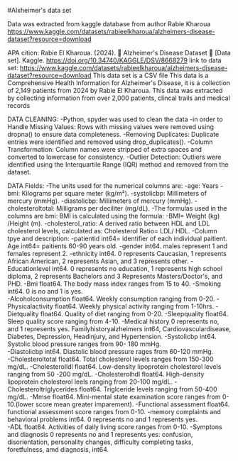 

<!---
Britt1996/Britt1996 is a ✨ special ✨ repository because its `README.md` (this file) appears on your GitHub profile.
You can click the Preview link to take a look at your changes.
--->
#Alxheimer's data set

Data was extracted from kaggle database from author Rabie Kharoua https://www.kaggle.com/datasets/rabieelkharoua/alzheimers-disease-dataset?resource=download


APA cition: Rabie El Kharoua. (2024). 🧠 Alzheimer's Disease Dataset 🧠 [Data set]. Kaggle. https://doi.org/10.34740/KAGGLE/DSV/8668279
link to data set: https://www.kaggle.com/datasets/rabieelkharoua/alzheimers-disease-dataset?resource=download
This data set is a CSV file
This data is a Comprehensive Health Information for Alzheimer's Disease, it is a collection of 2,149 patients from 2024 by Rabie El Kharoua.
This data was extracted by collecting information from over 2,000 patients, clincal trails and medical records 

DATA CLEANING:
-Python, spyder was used to clean the data 
-in order to Handle Missing Values: Rows with missing values were removed using dropna() to ensure data completeness.
-Removing Duplicates: Duplicate entries were identified and removed using drop_duplicates().
-Column Transformation: Column names were stripped of extra spaces and converted to lowercase for consistency.
-Outlier Detection: Outliers were identified using the Interquartile Range (IQR) method and removed from the dataset.

DATA Fields:
-The units used for the numerical columns are:
-age: Years
-bmi: Kilograms per square meter (kg/m²).
-systolicbp: Millimeters of mercury (mmHg).
-diastolicbp: Millimeters of mercury (mmHg).
-cholesteroltotal: Milligrams per deciliter (mg/dL).
-The formulas used in the columns are bmi: BMI is calculated using the formula:
-BMI= Weight (kg) /Height (m).
-cholesterol_ratio: A derived ratio between HDL and LDL cholesterol levels, calculated as: Cholesterol Ratio= LDL/ HDL.
 -Column tpye and description:
 -patientid int64= identifier of each individual paitient. Age int64= paitients 60-90 years old.
 -gender int64. males represent 1 and females represent 2.
 -ethnicity  int64.  0 represents Caucasian, 1 represents African American, 2 represents Asian, and 3 represents other. 
 -Educationlevel  int64.  0 represents no education, 1 represents high school diploma, 2 represents Bachelors and 3 Represents Masters/Doctor's, and PHD.
 -Bmi   float64. The body mass index ranges from 15 to 40.
 -Smoking  int64. 0 is no and 1 is yes.  
 -Alcoholconsumption  float64. Weekly consumption ranging from 0-20.
 -Physicalactivity float64.  Weekly physical activity ranging from 1-10hrs.
 -Dietquality float64. Quality of diet ranging from 0-20.
 -Sleepquality float64. Sleep quality score ranging from 4-10.
-Medical history 0 represents no, and 1 represents yes. Familyhistoryalzheimers  int64, Cardiovasculardisease, Diabetes, Depression, Headinjury, and Hypertension.
 -Systolicbp  int64. Systolic blood pressure ranges from 90- 180 mmHg.  
 -Diastolicbp int64.  Diastolic blood pressure rages from 60-120 mmHg.  
 -Cholesteroltotal  float64.  Total cholesterol levels ranges from 150-300 mg/dL.
 -Cholesterolldl float64. Low-density lipoprotein cholesterol levels ranging from 50 -200 mg/dL. 
 -Cholesterolhdl  float64. High-density lipoprotein cholesterol leels ranging from 20-100 mg/dL.
 -Cholesteroltriglycerides    float64.  Triglceride levels ranging from 50-400 mg/dL.
 -Mmse  float64.  Mini-mental state examination score ranges from 0-10.(lower score mean greater imparement).
 -Functional assessment float64.  functional assessment score ranges from 0-10.
 -memory  complaints  and behavioral problems  int64.  0 represents no and 1 represents yes.  
 -ADL float64. Activities of daily living score ranges from 0-10.
 -Symptons and diagnosis 0 represents no and 1 represents yes: confusion, disorientation, personality changes, difficulty completing tasks, foretfulness, amd diagnosis, int64.

